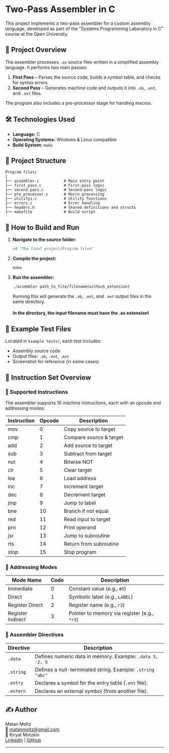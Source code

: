 # Two-Pass Assembler in C

This project implements a two-pass assembler for a custom assembly language, developed as part of the "Systems Programming Laboratory in C" course at the Open University.

## 📌 Project Overview

The assembler processes `.as` source files written in a simplified assembly language. It performs two main passes:
1. **First Pass** – Parses the source code, builds a symbol table, and checks for syntax errors.
2. **Second Pass** – Generates machine code and outputs it into `.ob`, `.ent`, and `.ext` files.

The program also includes a pre-processor stage for handling macros.

## 🛠️ Technologies Used

- **Language:** C
- **Operating Systems:** Windows & Linux compatible
- **Build System:** `make`

## 📂 Project Structure

```
Program files/
│
├── assembler.c           # Main entry point
├── first_pass.c          # First-pass logic
├── second_pass.c         # Second-pass logic
├── pre_processor.c       # Macro processing
├── utilitys.c            # Utility functions
├── errors.c              # Error handling
├── headers.h             # Shared definitions and structs
├── makefile              # Build script
```


## 🔧 How to Build and Run

1. **Navigate to the source folder:**
   ```bash
   cd "The final project/Program files"
   ```

2. **Compile the project:**
   ```bash
   make
   ```

3. **Run the assembler:**
   ```bash
   ./assembler path_to_file/filename(without_extension)
   ```

   Running this will generate the `.ob`, `.ent`, and `.ext` output files in the same directory.
   #### In the directory, the input filename must have the .as extension!

## 📂 Example Test Files

Located in `Example tests/`, each test includes:
- Assembly source code
- Output files: `.ob`, `.ent`, `.ext`
- Screenshot for reference (in some cases)

## 🧠 Instruction Set Overview

### 📘 Supported Instructions

The assembler supports 16 machine instructions, each with an opcode and addressing modes:

| Instruction | Opcode | Description            |
|-------------|--------|------------------------|
| mov         | 0      | Copy source to target  |
| cmp         | 1      | Compare source & target|
| add         | 2      | Add source to target   |
| sub         | 3      | Subtract from target   |
| not         | 4      | Bitwise NOT            |
| clr         | 5      | Clear target           |
| lea         | 6      | Load address           |
| inc         | 7      | Increment target       |
| dec         | 8      | Decrement target       |
| jmp         | 9      | Jump to label          |
| bne         | 10     | Branch if not equal    |
| red         | 11     | Read input to target   |
| prn         | 12     | Print operand          |
| jsr         | 13     | Jump to subroutine     |
| rts         | 14     | Return from subroutine |
| stop        | 15     | Stop program           |

### 🧭 Addressing Modes

| Mode Name      | Code | Description                                   |
|----------------|------|-----------------------------------------------|
| Immediate      | 0    | Constant value (e.g., `#5`)                   |
| Direct         | 1    | Symbolic label (e.g., `LABEL`)                |
| Register Direct| 2    | Register name (e.g., `r3`)                    |
| Register Indirect | 3 | Pointer to memory via register (e.g., `*r3`)  |

### 🧾 Assembler Directives

| Directive   | Description                                                |
|-------------|------------------------------------------------------------|
| `.data`     | Defines numeric data in memory. Example: `.data 3, -2, 5`  |
| `.string`   | Defines a null-terminated string. Example: `.string "abc"` |
| `.entry`    | Declares a symbol for the entry table (`.ent` file).       |
| `.extern`   | Declares an external symbol (from another file).           |


## ✍️ Author

Matan Meltz  
📧 matanmeltz@gmail.com  
📍 Kiryat Motzkin  
[LinkedIn](<https://www.linkedin.com/in/matan-meltz-03134521a?lipi=urn%3Ali%3Apage%3Ad_flagship3_profile_view_base_contact_details%3BElsf7pjSQyysrYCL6drx3A%3D%3D>) | [GitHub](<https://github.com/matanmeltz>)

---


